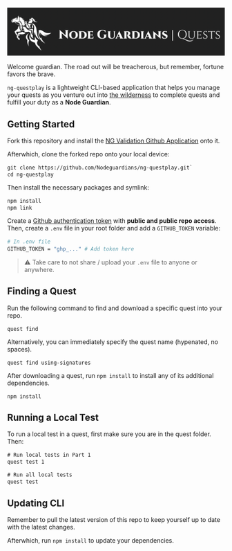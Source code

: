 ![Node Guardians: Quests](./media/banner.png)

Welcome guardian. The road out will be treacherous, but remember, fortune favors the brave.

`ng-questplay` is a lightweight CLI-based application that helps you manage your quests as you venture out into [the wilderness](https://nodeguardians.io/) to complete quests and fulfill your duty as a **Node Guardian**.

## Getting Started

Fork this repository and install the [NG Validation Github Application](https://github.com/apps/ng-validation) onto it.

Afterwhich, clone the forked repo onto your local device: 

```
git clone https://github.com/Nodeguardians/ng-questplay.git`
cd ng-questplay
```

Then install the necessary packages and symlink:

```
npm install
npm link
```

Create a [Github authentication token](https://docs.github.com/en/authentication/keeping-your-account-and-data-secure/creating-a-personal-access-token) with **public and public repo access**. Then, create a `.env` file in your root folder and add a `GITHUB_TOKEN` variable:

```bash
# In .env file
GITHUB_TOKEN = "ghp_..." # Add token here
```

> ⚠️ Take care to not share / upload your `.env` file to anyone or anywhere.

## Finding a Quest

Run the following command to find and download a specific quest into your repo.

```
quest find
```

Alternatively, you can immediately specify the quest name (hypenated, no spaces).

```
quest find using-signatures
```

After downloading a quest, run `npm install` to install any of its additional dependencies.

```
npm install
```

## Running a Local Test

To run a local test in a quest, first make sure you are in the quest folder. Then:

```
# Run local tests in Part 1
quest test 1
```

```
# Run all local tests
quest test
```

## Updating CLI

Remember to pull the latest version of this repo to keep yourself up to date with the latest changes.

Afterwhich, run `npm install` to update your dependencies.